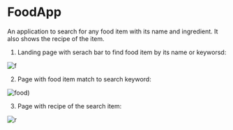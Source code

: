 # FoodApp

An application to search for any food item with its name and ingredient. It also shows the recipe of the item. 

1. Landing page with serach bar to find food item by its name or keyworsd:

![f](https://user-images.githubusercontent.com/93419962/153702476-5cf00cb3-9553-4cff-b170-ea5edc5251f6.PNG)


2. Page with food item match to search keyword:

![food](![image](https://user-images.githubusercontent.com/93373957/165769721-e3d9cc52-d79a-46d6-bbb5-fcc0ba63d46e.png)))


3. Page with recipe of the search item:

![r](![image](https://user-images.githubusercontent.com/93373957/165769981-b569182a-2cdf-4a70-a73d-5b3ca32a3695.png))
